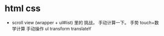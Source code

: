 # html css

- scroll view (wrapper + ul#list) 里的
  挑战， 手动计算一下。
  手势 touch+数学计算 手动操作 ul
  transform translateY